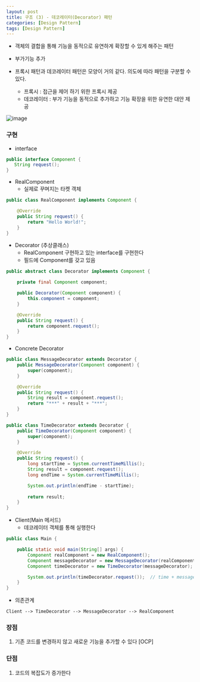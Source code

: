 ```yaml
---
layout: post
title: 구조 (3) - 데코레이터(Decorator) 패턴
categories: [Design Pattern]
tags: [Design Pattern]
---
```

- 객체의 결합을 통해 기능을 동적으로 유연하게 확장할 수 있게 해주는 패턴
- 부가기능 추가

- 프록시 패턴과 데코레이터 패턴은 모양이 거의 같다. 의도에 따라 패턴을 구분할 수 있다.
  - 프록시 : 접근을 제어 하기 위한 프록시 제공
  - 데코레이터 : 부가 기능을 동적으로 추가하고 기능 확장을 위한 유연한 대안 제공

![image](https://user-images.githubusercontent.com/48157259/172080183-1a473193-b19f-4a9a-aba3-9fd8f911ff4e.png)


### 구현
- interface

```java
public interface Component {
   String request();
}
```

- RealComponent
  - 실제로 꾸며지는 타켓 객체

```java
public class RealComponent implements Component {

    @Override
    public String request() {
        return "Hello World!";
    }
}
```

- Decorator (추상클래스)
  - RealComponent 구현하고 있는 interface를 구현한다
  - 필드에 Component를 갖고 있음

```java
public abstract class Decorator implements Component {

    private final Component component;

    public Decorator(Component component) {
        this.component = component;
    }

    @Override
    public String request() {
        return component.request();
    }
}
```

- Concrete Decorator

```java
public class MessageDecorator extends Decorator {
    public MessageDecorator(Component component) {
        super(component);
    }

    @Override
    public String request() {
        String result = component.request();
        return "***" + result + "***";
    }
} 

public class TimeDecorator extends Decorator {
    public TimeDecorator(Component component) {
        super(component);
    }

    @Override
    public String request() {
        long startTime = System.currentTimeMillis();
        String result = component.request();
        long endTime = System.currentTimeMillis();

        System.out.println(endTime - startTime);
        
        return result;
    }
} 
```

- Client(Main 메서드)
  - 데코레이터 객체를 통해 실행한다

```java
public class Main {

    public static void main(String[] args) {
        Component realComponent = new RealComponent();
        Component messageDecorator = new MessageDecorator(realComponent);
        Component timeDecorator = new TimeDecorator(messageDecorator);

        System.out.println(timeDecorator.request());  // time + message
    }
}
```

- 의존관계
```
Client --> TimeDecorator --> MessageDecorator --> RealComponent
```

### 장점
1. 기존 코드를 변경하지 않고 새로운 기능을 추가할 수 있다 [OCP]

### 단점
1. 코드의 복잡도가 증가한다